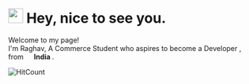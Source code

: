 <h1><img src="https://emojis.slackmojis.com/emojis/images/1531849430/4246/blob-sunglasses.gif?1531849430" width="30"/> Hey, nice to see you.</h1>


<p>Welcome to my page! </br> I'm Raghav, A Commerce Student who aspires to become a Developer , from <img src="https://image.flaticon.com/icons/svg/3336/3336021.svg" width="13"/> <b> India </b>. </p>

![HitCount](https://komarev.com/ghpvc/?username=raghavt20&style=flat-square&color=brightgreen&label=hits)
